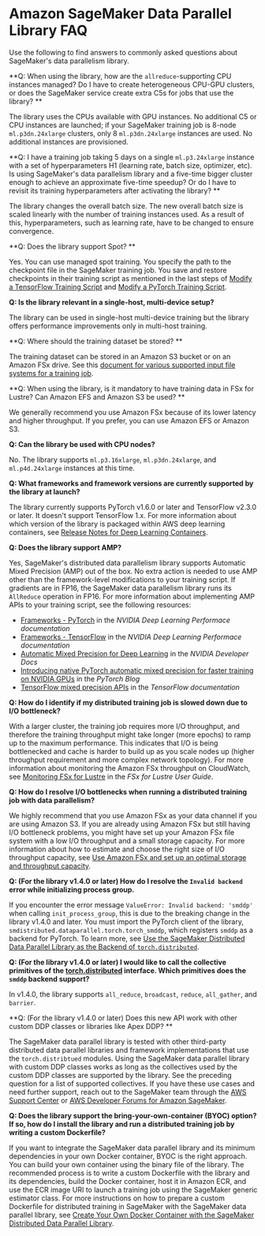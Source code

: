 # Amazon SageMaker Data Parallel Library FAQ<a name="data-parallel-faq"></a>

Use the following to find answers to commonly asked questions about SageMaker's data parallelism library\.

**Q: When using the library, how are the `allreduce`\-supporting CPU instances managed? Do I have to create heterogeneous CPU\-GPU clusters, or does the SageMaker service create extra C5s for jobs that use the library? **

The library uses the CPUs available with GPU instances\. No additional C5 or CPU instances are launched; if your SageMaker training job is 8\-node `ml.p3dn.24xlarge` clusters, only 8 `ml.p3dn.24xlarge` instances are used\. No additional instances are provisioned\.  

**Q: I have a training job taking 5 days on a single `ml.p3.24xlarge` instance with a set of hyperparameters H1 \(learning rate, batch size, optimizer, etc\)\. Is using SageMaker's data parallelism library and a five\-time bigger cluster enough to achieve an approximate five\-time speedup? Or do I have to revisit its training hyperparameters after activating the library? **

The library changes the overall batch size\. The new overall batch size is scaled linearly with the number of training instances used\. As a result of this, hyperparameters, such as learning rate, have to be changed to ensure convergence\. 

**Q: Does the library support Spot? **

Yes\. You can use managed spot training\. You specify the path to the checkpoint file in the SageMaker training job\. You save and restore checkpoints in their training script as mentioned in the last steps of [Modify a TensorFlow Training Script](data-parallel-modify-sdp-tf2.md) and [Modify a PyTorch Training Script](data-parallel-modify-sdp-pt.md)\. 

**Q: Is the library relevant in a single\-host, multi\-device setup?**

The library can be used in single\-host multi\-device training but the library offers performance improvements only in multi\-host training\.

**Q: Where should the training dataset be stored? **

The training dataset can be stored in an Amazon S3 bucket or on an Amazon FSx drive\. See this [document for various supported input file systems for a training job](https://sagemaker.readthedocs.io/en/stable/api/utility/inputs.html#sagemaker.inputs.FileSystemInput)\. 

**Q: When using the library, is it mandatory to have training data in FSx for Lustre? Can Amazon EFS and Amazon S3 be used? **

We generally recommend you use Amazon FSx because of its lower latency and higher throughput\. If you prefer, you can use Amazon EFS or Amazon S3\.

**Q: Can the library be used with CPU nodes?** 

No\. The library supports `ml.p3.16xlarge`, `ml.p3dn.24xlarge`, and `ml.p4d.24xlarge` instances at this time\. 

**Q: What frameworks and framework versions are currently supported by the library at launch?** 

The library currently supports PyTorch v1\.6\.0 or later and TensorFlow v2\.3\.0 or later\. It doesn't support TensorFlow 1\.x\. For more information about which version of the library is packaged within AWS deep learning containers, see [Release Notes for Deep Learning Containers](https://docs.aws.amazon.com/deep-learning-containers/latest/devguide/dlc-release-notes.html)\.

**Q: Does the library support AMP?**

Yes, SageMaker's distributed data parallelism library supports Automatic Mixed Precision \(AMP\) out of the box\. No extra action is needed to use AMP other than the framework\-level modifications to your training script\. If gradients are in FP16, the SageMaker data parallelism library runs its `AllReduce` operation in FP16\. For more information about implementing AMP APIs to your training script, see the following resources:
+ [Frameworks \- PyTorch](https://docs.nvidia.com/deeplearning/performance/mixed-precision-training/index.html#pytorch) in the *NVIDIA Deep Learning Performace documentation*
+ [Frameworks \- TensorFlow](https://docs.nvidia.com/deeplearning/performance/mixed-precision-training/index.html#tensorflow) in the *NVIDIA Deep Learning Performace documentation*
+ [Automatic Mixed Precision for Deep Learning](https://developer.nvidia.com/automatic-mixed-precision) in the *NVIDIA Developer Docs*
+ [Introducing native PyTorch automatic mixed precision for faster training on NVIDIA GPUs](https://pytorch.org/blog/accelerating-training-on-nvidia-gpus-with-pytorch-automatic-mixed-precision/) in the *PyTorch Blog*
+ [TensorFlow mixed precision APIs](https://www.tensorflow.org/guide/mixed_precision) in the *TensorFlow documentation*

**Q: How do I identify if my distributed training job is slowed down due to I/O bottleneck?**

With a larger cluster, the training job requires more I/O throughput, and therefore the training throughput might take longer \(more epochs\) to ramp up to the maximum performance\. This indicates that I/O is being bottlenecked and cache is harder to build up as you scale nodes up \(higher throughput requirement and more complex network topology\)\. For more information about monitoring the Amazon FSx throughput on CloudWatch, see [Monitoring FSx for Lustre](https://docs.aws.amazon.com/fsx/latest/LustreGuide/monitoring_overview.html) in the *FSx for Lustre User Guide*\. 

**Q: How do I resolve I/O bottlenecks when running a distributed training job with data parallelism?**

We highly recommend that you use Amazon FSx as your data channel if you are using Amazon S3\. If you are already using Amazon FSx but still having I/O bottleneck problems, you might have set up your Amazon FSx file system with a low I/O throughput and a small storage capacity\. For more information about how to estimate and choose the right size of I/O throughput capacity, see [Use Amazon FSx and set up an optimal storage and throughput capacity](data-parallel-config.md#data-parallel-config-fxs)\.

**Q: \(For the library v1\.4\.0 or later\) How do I resolve the `Invalid backend` error while initializing process group\.**

If you encounter the error message `ValueError: Invalid backend: 'smddp'` when calling `init_process_group`, this is due to the breaking change in the library v1\.4\.0 and later\. You must import the PyTorch client of the library, `smdistributed.dataparallel.torch.torch_smddp`, which registers `smddp` as a backend for PyTorch\. To learn more, see [Use the SageMaker Distributed Data Parallel Library as the Backend of `torch.distributed`](data-parallel-modify-sdp-pt.md#data-parallel-enable-smddp-backend)\.

**Q: \(For the library v1\.4\.0 or later\) I would like to call the collective primitives of the [torch\.distributed](https://pytorch.org/docs/stable/distributed.html) interface\. Which primitives does the `smddp` backend support?**

In v1\.4\.0, the library supports `all_reduce`, `broadcast`, `reduce`, `all_gather`, and `barrier`\.

**Q: \(For the library v1\.4\.0 or later\) Does this new API work with other custom DDP classes or libraries like Apex DDP? **

The SageMaker data parallel library is tested with other third\-party distributed data parallel libraries and framework implementations that use the `torch.distribtued` modules\. Using the SageMaker data parallel library with custom DDP classes works as long as the collectives used by the custom DDP classes are supported by the library\. See the preceding question for a list of supported collectives\. If you have these use cases and need further support, reach out to the SageMaker team through the [AWS Support Center](https://console.aws.amazon.com/support/) or [AWS Developer Forums for Amazon SageMaker](https://forums.aws.amazon.com/forum.jspa?forumID=285)\.

**Q: Does the library support the bring\-your\-own\-container \(BYOC\) option? If so, how do I install the library and run a distributed training job by writing a custom Dockerfile?**

If you want to integrate the SageMaker data parallel library and its minimum dependencies in your own Docker container, BYOC is the right approach\. You can build your own container using the binary file of the library\. The recommended process is to write a custom Dockerfile with the library and its dependencies, build the Docker container, host it in Amazon ECR, and use the ECR image URI to launch a training job using the SageMaker generic estimator class\. For more instructions on how to prepare a custom Dockerfile for distributed training in SageMaker with the SageMaker data parallel library, see [Create Your Own Docker Container with the SageMaker Distributed Data Parallel Library](data-parallel-use-api.md#data-parallel-bring-your-own-container)\.